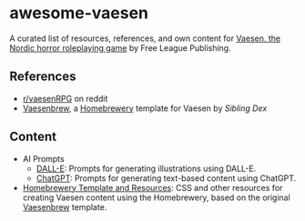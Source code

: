 # awesome-vaesen

A curated list of resources, references, and own content for [Vaesen, the Nordic horror roleplaying game](https://freeleaguepublishing.com/games/vaesen/) by Free League Publishing.

## References

- [r/vaesenRPG](https://www.reddit.com/r/vaesenRPG/) on reddit
- [Vaesenbrew], a [Homebrewery](https://homebrewery.naturalcrit.com/) template for Vaesen by _Sibling Dex_

## Content

- AI Prompts
  - [DALL-E](ai/dall-e/README.md): Prompts for generating illustrations using DALL-E.
  - [ChatGPT](ai/chat-gpt/README.md): Prompts for generating text-based content using ChatGPT.
- [Homebrewery Template and Resources](homebrewery/): CSS and other resources for creating Vaesen content using the Homebrewery, based on the original [Vaesenbrew] template.


[Vaesenbrew]: https://homebrewery.naturalcrit.com/share/yvJpv9TksyEb 